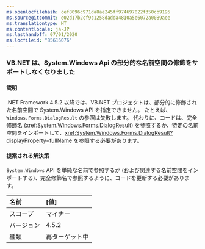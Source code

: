 ```yaml
---
ms.openlocfilehash: cef8096c971da8ae245ff974697022f350cb9195
ms.sourcegitcommit: e02d17b2cf9c1258dadda4810a5e6072a0089aee
ms.translationtype: HT
ms.contentlocale: ja-JP
ms.lasthandoff: 07/01/2020
ms.locfileid: "85616076"
---
```

### <a name="vbnet-no-longer-supports-partial-namespace-qualification-for-systemwindows-apis"></a>VB.NET は、System.Windows Api の部分的な名前空間の修飾をサポートしなくなりました

#### <a name="details"></a>説明

.NET Framework 4.5.2 以降では、VB.NET プロジェクトは、部分的に修飾された名前空間で System.Windows API を指定できません。 たとえば、`Windows.Forms.DialogResult` の参照は失敗します。 代わりに、コードは、完全修飾名 (<xref:System.Windows.Forms.DialogResult>) を参照するか、特定の名前空間をインポートして、<xref:System.Windows.Forms.DialogResult?displayProperty=fullName> を参照する必要があります。

#### <a name="suggestion"></a>提案される解決策

`System.Windows` API を単純な名前で参照するか (および関連する名前空間をインポートする)、完全修飾名で参照するように、コードを更新する必要があります。

| 名前    | [値]       |
|:--------|:------------|
| スコープ   | マイナー       |
| バージョン | 4.5.2       |
| 種類    | 再ターゲット中 |
